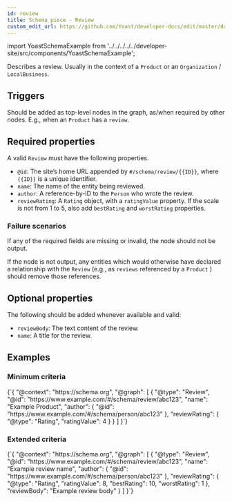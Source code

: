 ```yaml
---
id: review
title: Schema piece - Review
custom_edit_url: https://github.com/Yoast/developer-docs/edit/master/docs/features/schema/pieces/review.md
---
```

import YoastSchemaExample from '../../../../../developer-site/src/components/YoastSchemaExample';

Describes a review. Usually in the context of a `Product` or an `Organization` / `LocalBusiness`.

## Triggers
Should be added as top-level nodes in the graph, as/when required by other nodes. E.g., when an `Product` has a `review`.

## Required properties
A valid `Review` must have the following properties.

* `@id`: The site’s home URL appended by `#/schema/review/{{ID}}`, where  `{{ID}}`  is a unique identifier.
* `name`: The name of the entity being reviewed.
* `author`: A reference-by-ID to the `Person` who wrote the review.
* `reviewRating`: A `Rating` object, with a `ratingValue` property. If the scale is not from 1 to 5, also add `bestRating` and `worstRating` properties.

### Failure scenarios
If any of the required fields are missing or invalid, the node should not be output.

If the node is not output, any entities which would otherwise have declared a relationship with the `Review` (e.g., as `reviews` referenced by a `Product` ) should remove those references.

## Optional properties
The following should be added whenever available and valid:

* `reviewBody`: The text content of the review.
* `name`: A title for the review.

## Examples
### Minimum criteria

<YoastSchemaExample>
{`{
      "@context": "https://schema.org",
      "@graph": [
          {
              "@type": "Review",
              "@id": "https://www.example.com/#/schema/review/abc123",
              "name": "Example Product",
              "author": {
                  "@id": "https://www.example.com/#/schema/person/abc123"
              },
              "reviewRating": {
                  "@type": "Rating",
                  "ratingValue": 4
              }
          }
      ]
  }`}
</YoastSchemaExample>

### Extended criteria

<YoastSchemaExample>
{`{
      "@context": "https://schema.org",
      "@graph": [
          {
              "@type": "Review",
              "@id": "https://www.example.com/#/schema/review/abc123",
              "name": "Example review name",
              "author": {
                  "@id": "https://www.example.com/#/schema/person/abc123"
              },
              "reviewRating": {
                  "@type": "Rating",
                  "ratingValue": 8,
                  "bestRating": 10,
                  "worstRating": 1
              },
              "reviewBody": "Example review body"
          }
      ]
  }`}
</YoastSchemaExample>
